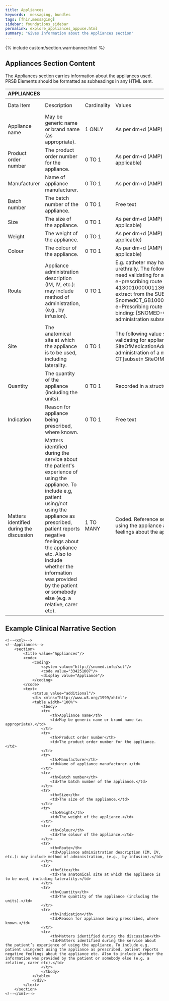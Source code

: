 ```yaml
---
title: Appliances
keywords:  messaging, bundles
tags: [fhir,messaging]
sidebar: foundations_sidebar
permalink: explore_appliances_appuse.html
summary: "Gives information about the Appliances section"
---
```


{% include custom/section.warnbanner.html %}

## Appliances Section Content ##
The Appliances section carries information about the appliances used. PRSB Elements should be formatted as subheadings in any HTML sent.

| APPLIANCES                               |                                                                                                                                                                                                                                                                                                                                                           |             |                                                                                                                                                                                                                                                                                                                                                                                                                                                                                                                                                                                           |                                  |                                                                          |
|------------------------------------------|-----------------------------------------------------------------------------------------------------------------------------------------------------------------------------------------------------------------------------------------------------------------------------------------------------------------------------------------------------------|-------------|-------------------------------------------------------------------------------------------------------------------------------------------------------------------------------------------------------------------------------------------------------------------------------------------------------------------------------------------------------------------------------------------------------------------------------------------------------------------------------------------------------------------------------------------------------------------------------------------|----------------------------------|--------------------------------------------------------------------------|
| Data Item                                | Description                                                                                                                                                                                                                                                                                                                                               | Cardinality | Values                                                                                                                                                                                                                                                                                                                                                                                                                                                                                                                                                                                    | Mandatory/required/     optional | FHIR Target                                                              |
| Appliance name                           | May   be generic name or brand name (as appropriate).                                                                                                                                                                                                                                                                                                     | 1 ONLY      | As   per dm+d (AMP)                                                                                                                                                                                                                                                                                                                                                                                                                                                                                                                                                                       | Mandatory                        | MedicationStatement.medicationReference.Medication.code                  |
| Product order number                     | The   product order number for the appliance.                                                                                                                                                                                                                                                                                                             | 0   TO 1    | As   per dm+d (AMP) appliance product information (where applicable)                                                                                                                                                                                                                                                                                                                                                                                                                                                                                                                      | <font color="red">Optional</font>                         | MedicationStatement.medicationReference.Medication.code                  |
| Manufacturer                             | Name   of appliance manufacturer.                                                                                                                                                                                                                                                                                                                         | 0   TO 1    | As   per dm+d (AMP)                                                                                                                                                                                                                                                                                                                                                                                                                                                                                                                                                                       | <font color="red">Optional</font>                         | Medication.manufacturer                                                  |
| Batch number                             | The   batch number of the appliance.                                                                                                                                                                                                                                                                                                                      | 0   TO 1    | Free   text                                                                                                                                                                                                                                                                                                                                                                                                                                                                                                                                                                               | <font color="red">Optional</font>                         | Medication.package.batch.lotNumber                                       |
| Size                                     | The   size of the appliance.                                                                                                                                                                                                                                                                                                                              | 0   TO 1    | As   per dm+d (AMP) appliance product information (where applicable)                                                                                                                                                                                                                                                                                                                                                                                                                                                                                                                      | Required                         | MedicationStatement.medicationReference.Medication.code                  |
| Weight                                   | The   weight of the appliance.                                                                                                                                                                                                                                                                                                                            | 0   TO 1    | As   per dm+d (AMP) appliance product information (where applicable)                                                                                                                                                                                                                                                                                                                                                                                                                                                                                                                      | Required                         | MedicationStatement.medicationReference.Medication.code                  |
| Colour                                   | The   colour of the appliance.                                                                                                                                                                                                                                                                                                                            | 0   TO 1    | As   par dm+d (AMP) appliance product information (where applicable)                                                                                                                                                                                                                                                                                                                                                                                                                                                                                                                      | Required                         | MedicationStatement.medicationReference.Medication.code                  |
| Route                                    | Appliance   administration description (IM, IV, etc.): may include method of   administration, (e.g., by infusion).                                                                                                                                                                                                                                       | 0   TO 1    | E.g.   catheter may have been introduced suprapubically or urethrally.           The following value set may be applicable, but would need validating for   appliances:          • Coded text – constraint: NHS e-prescribing route of administration subset   ID: 413001000001136 Original Id : 30201000001137 This is an extract from the   SUBSET -BiAnnual-Drug-15.0.1-20130401:   SnomedCT_GB1000001_20130401/Subsets/EPrescribing/NHS e-Prescribing route of   administration subset. Constraint binding: [SNOMED-CT]subset=NHS   e-Prescribing route of administration subset      | Required                         | MedicationStatement.dosage.route                                         |
| Site                                     | The   anatomical site at which the appliance is to be used, including   laterality.                                                                                                                                                                                                                                                                       | 0   TO 1    | The   following value set may be applicable, but would need validating for   appliances:      • Coded text – constraint:   SiteOfMedicationAdministration. Any valid site for the administration of a   medication. Constraint binding: [SNOMED-CT]subset=   SiteOfMedicationAdministration                                                                                                                                                                                                                                                                                               | Required                         | MedicationStatement.dosage.site                                          |
| Quantity                                 | The   quantity of the appliance (including the units).                                                                                                                                                                                                                                                                                                    | 0   TO 1    | Recorded   in a structured format i.e. a unit and a value.                                                                                                                                                                                                                                                                                                                                                                                                                                                                                                                                | Required                         | MedicationStatement.basedon.medicationrequest.dispenserequested.quantity |
| Indication                               | Reason   for appliance being prescribed, where known.                                                                                                                                                                                                                                                                                                     | 0   TO 1    | Free   text                                                                                                                                                                                                                                                                                                                                                                                                                                                                                                                                                                               | Required                         | MedicationStatement.reasoncode                                           |
| Matters identified during the discussion | Matters   identified during the service about the patient's experience of using the   appliance. To include e.g, patient using/not using the appliance as   prescribed, patient reports negative feelings about the appliance etc. Also   to include whether the information was provided by the patient or somebody   else (e.g. a relative, carer etc). | 1 TO MANY   | Coded.  Reference set needs to be defined e.g.   patient using/not using the appliance as prescribed, patient reports negative   feelings about the appliance etc.                                                                                                                                                                                                                                                                                                                                                                                                                        | Mandatory                        | Composition.section.text                                                 |

## Example Clinical Narrative Section ##

```
<!--<xml>-->
<!--Appliances-->
	<section>
		<title value="Appliances"/>
		<code>
			<coding>
				<system value="http://snomed.info/sct"/>
				<code value="334251007"/>
				<display value="Appliance"/>
			</coding>
		</code>
		<text>
			<status value="additional"/>
			<div xmlns="http://www.w3.org/1999/xhtml">
			<table width="100%">
				<tbody>
				<tr>
					<th>Appliance name</th>
					<td>May be generic name or brand name (as appropriate).</td>
				</tr>
				<tr>
					<th>Product order number</th>
					<td>The product order number for the appliance.</td>
				</tr>
				<tr>
					<th>Manufacturer</th>
					<td>Name of appliance manufacturer.</td>
				</tr>
				<tr>
					<th>Batch number</th>
					<td>The batch number of the appliance.</td>
				</tr>
				<tr>
					<th>Size</th>
					<td>The size of the appliance.</td>
				</tr>
				<tr>
					<th>Weight</th>
					<td>The weight of the appliance.</td>
				</tr>
				<tr>
					<th>Colour</th>
					<td>The colour of the appliance.</td>
				</tr>
				<tr>
					<th>Route</th>
					<td>Appliance administration description (IM, IV, etc.): may include method of administration, (e.g., by infusion).</td>
				</tr>
				<tr>
					<th>Site</th>
					<td>The anatomical site at which the appliance is to be used, including laterality.</td>
				</tr>
				<tr>
					<th>Quantity</th>
					<td>The quantity of the appliance (including the units).</td>
				</tr>
				<tr>
					<th>Indication</th>
					<td>Reason for appliance being prescribed, where known.</td>
				</tr>
				<tr>
					<th>Matters identified during the discussion</th>
					<td>Matters identified during the service about the patient’s experience of using the appliance. To include e.g, patient using/not using the appliance as prescribed, patient reports negative feelings about the appliance etc. Also to include whether the information was provided by the patient or somebody else (e.g. a relative, carer etc).</td>
				</tr>
				</tbody>
			</table>
			</div>
		</text>
	</section>
<!--</xml>-->
```